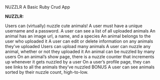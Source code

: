 NUZZLR
A Basic Ruby Crud App 


**NUZZLR:**

Users can (virtually) nuzzle cute animals!
A user must have a unique username and a password.
A user can see a list of all uploaded animals
An animal has an image url, a name, and a species
An animal belongs to the user who uploaded it
A user can edit or delete information on any animals they’ve uploaded
Users can upload many animals
A user can nuzzle any animal, whether or not they uploaded it
An animal can be nuzzled by many users
On an animal’s show page, there is a nuzzle counter that increments up whenever it gets nuzzled by a user
On a user’s profile page, they can see links to all the animals they’ve nuzzled
BONUS A user can see animals sorted by their nuzzle count, high-to-low.
